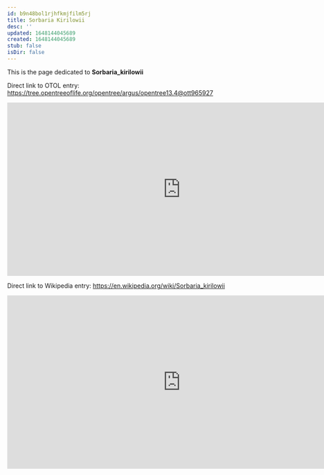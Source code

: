 ```yaml
---
id: b9n48bol1rjhfkmjfilm5rj
title: Sorbaria Kirilowii
desc: ''
updated: 1648144045689
created: 1648144045689
stub: false
isDir: false
---
```

This is the page dedicated to **Sorbaria_kirilowii**


Direct link to OTOL entry: https://tree.opentreeoflife.org/opentree/argus/opentree13.4@ott965927



<html>
    <body>
    <iframe src="https://tree.opentreeoflife.org/opentree/argus/opentree13.4@ott965927"
    width="800" height="400" frameborder="0" allowfullscreen> </iframe>
    </body>
</html>
    


Direct link to Wikipedia entry: https://en.wikipedia.org/wiki/Sorbaria_kirilowii



<html>
    <body>
    <iframe src="https://en.wikipedia.org/wiki/Sorbaria_kirilowii"
    width="800" height="400" frameborder="0" allowfullscreen> </iframe>
    </body>
</html>
    
